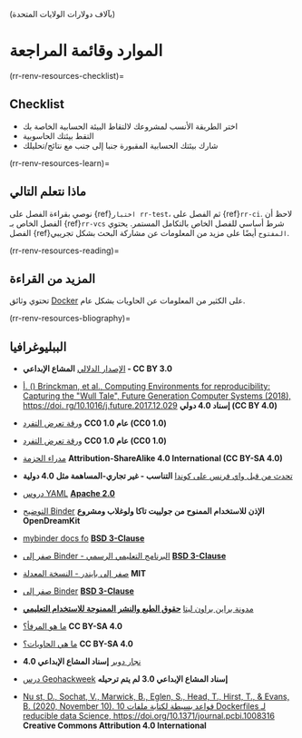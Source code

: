 (بآلاف دولارات الولايات المتحدة)
# الموارد وقائمة المراجعة

(rr-renv-resources-checklist)=
## Checklist

- اختر الطريقة الأنسب لمشروعك لالتقاط البيئة الحسابية الخاصة بك
- التقط بيئتك الحاسوبية
- شارك بيئتك الحسابية المقبورة جنبا إلى جنب مع نتائج/تحليلك

(rr-renv-resources-learn)=
## ماذا نتعلم التالي

نوصي بقراءة الفصل على {ref}`اختبار rr-test`، ثم الفصل على {ref}`rr-ci`. لاحظ أن الفصل الخاص بـ {ref}`rr-vcs` شرط أساسي للفصل الخاص بالتكامل المستمر. يحتوي الفصل {ref}`المفتوح` أيضًا على مزيد من المعلومات عن مشاركة البحث بشكل تجريبي.

(rr-renv-resources-reading)=
## المزيد من القراءة

تحتوي وثائق [Docker](https://docs.docker.com/get-started/) على الكثير من المعلومات عن الحاويات بشكل عام.


(rr-renv-resources-bliography)=
## الببليوغرافيا

- [الإصدار الدلالي](https://semver.org) **المشاع الإبداعي - CC BY 3.0**

- [أ. () Brinckman, et al., Computing Environments for reproducibility: Capturing the "Wull Tale", Future Generation Computer Systems (2018), https://doi. rg/10.1016/j.future.2017.12.029](https://www.sciencedirect.com/science/article/pii/S0167739X17310695) **إسناد 4.0 دولي (CC BY 4.0)**

- [ورقة تعرض التفرد](https://journals.plos.org/plosone/article?id=10.1371/journal.pone.0177459) **CC0 1.0 عام (CC0 1.0)**

- [ورقة تعرض التفرد](https://journals.plos.org/plosone/article?id=10.1371/journal.pone.0177459) **CC0 1.0 عام (CC0 1.0)**

- [مدراء الحزمة](https://opensource.com/article/18/7/evolution-package-managers) **Attribution-ShareAlike 4.0 International (CC BY-SA 4.0)**

- [تحدث من قبل واي فرنس على كوندا](https://github.com/willfurnass/conda-rses-pres/blob/master/content.md) **التناسب - غير تجاري-المساهمة مثل 4.0 دولية**

- [دروس YAML](https://gettaurus.org/docs/YAMLTutorial/) **[Apache 2.0](http://www.apache.org/licenses/LICENSE-2.0)**

- [التوضيح Binder](https://opendreamkit.org/2017/11/02/use-case-publishing-reproducible-notebooks/) **الإذن للاستخدام الممنوح من جولييت تاكا ولوغلاب ومشروع OpenDreamKit**

- [mybinder docs fo](https://github.com/jupyterhub/binder/blob/master/doc/introduction.rst) **[BSD 3-Clause](https://github.com/binder-examples/requirements/blob/master/LICENSE)**

- [صفر إلى Binder - البرنامج التعليمي الرسمي](https://github.com/Build-a-binder/build-a-binder.github.io/blob/master/workshop/10-zero-to-binder.md) **[BSD 3-Clause](https://github.com/binder-examples/requirements/blob/master/LICENSE)**

- [صفر إلى بايندر - النسخة المعدلة](https://github.com/alan-turing-institute/the-turing-way/blob/main/workshops/boost-research-reproducibility-binder/workshop-presentations/zero-to-binder.md) **MIT**

- [صفر إلى Binder](https://github.com/Build-a-binder/build-a-binder.github.io/blob/master/workshop/10-zero-to-binder.md) **[BSD 3-Clause](https://github.com/binder-examples/requirements/blob/master/LICENSE)**

- [مدونة براين براون ليتا](https://litablog.org/2014/12/virtual-machines-in-a-nutshell/) **[حقوق الطبع والنشر الممنوحة للاستخدام التعليمي](http://www.ala.org/copyright)**
- [ما هو المرفأ؟](https://opensource.com/resources/what-docker) **CC BY-SA 4.0**

- [ما هي الحاويات؟](https://opensource.com/resources/what-are-linux-containers?intcmp=7016000000127cYAAQ) **CC BY-SA 4.0**
- [نجار دوبر](http://www.manicstreetpreacher.co.uk/docker-carpentry/aio/) **إسناد المشاع الإبداعي 4.0**
- [درس Geohackweek](https://geohackweek.github.io/Introductory/docker-tutorial_temp/) **إسناد المشاع الإبداعي 3.0 لم يتم ترحيله**
- [Nu<unk> st, D., Sochat, V., Marwick, B., Eglen, S., Head, T., Hirst, T., & Evans, B. (2020, November 10). 10 قواعد بسيطة لكتابة ملفات Dockerfiles لـ reducible data Science, https://doi.org/10.1371/journal.pcbi.1008316 ](https://github.com/nuest/ten-simple-rules-dockerfiles) **Creative Commons Attribution 4.0 International**

